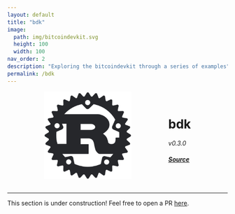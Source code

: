 ```yaml
---
layout: default
title: "bdk"
image: 
  path: img/bitcoindevkit.svg
  height: 100
  width: 100
nav_order: 2
description: "Exploring the bitcoindevkit through a series of examples"
permalink: /bdk
---
```


<div style="display: flex; justify-content: space-evenly; margin-top: 1rem;">
  <img src="./img/rust.svg" width="200">
  
  <div style="display: flex; align-items: center; justify-content: center;">
    <div>
      <h1>
        bdk
      </h1>
      <p style="margin: 0 0 0.5em 0">
        <em>v0.3.0</em>
      </p>
      <a href="https://github.com/bitcoindevkit/bdk">
        <h4>
          <em>Source</em>
        </h4>
      </a>
    </div>
  </div>
</div>

<br/>
<hr/>

This section is under construction! Feel free to open a PR [here](https://github.com/thunderbiscuit/bitcoindevkit-by-example).

<script>
const toggleDarkMode = document.querySelector('.js-toggle-dark-mode');

jtd.addEvent(toggleDarkMode, 'click', function(){
  if (jtd.getTheme() === 'dark') {
    jtd.setTheme('light');
    toggleDarkMode.textContent = 'Come to the dark side';
  } else {
    jtd.setTheme('dark');
    toggleDarkMode.textContent = 'Return to the light side';
  }
});
</script>
